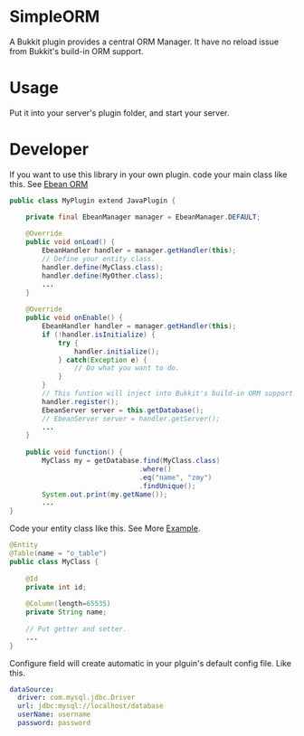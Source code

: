 # SimpleORM
A Bukkit plugin provides a central ORM Manager. It have no reload issue from
Bukkit's build-in ORM support.

# Usage
Put it into your server's plugin folder, and start your server. 

# Developer
If you want to use this library in your own plugin. code your main
class like this. See [Ebean ORM](http://avaje.org/ebean/documentation.html)
```java
public class MyPlugin extend JavaPlugin {

    private final EbeanManager manager = EbeanManager.DEFAULT;
    
    @Override
    public void onLoad() {
        EbeanHandler handler = manager.getHandler(this);
        // Define your entity class.
        handler.define(MyClass.class);
        handler.define(MyOther.class);
        ...
    }
    
    @Override
    public void onEnable() {
        EbeanHandler handler = manager.getHandler(this);
        if (!handler.isInitialize) {
            try {
                handler.initialize();
            } catch(Exception e) {
                // Do what you want to do.
            }
        }
        // This funtion will inject into Bukkit's build-in ORM support.
        handler.register();
        EbeanServer server = this.getDatabase();
        // EbeanServer server = handler.getServer();
        ...
    }
    
    public void function() {
        MyClass my = getDatabase.find(MyClass.class)
                                .where()
                                .eq("name", "zmy")
                                .findUnique();
        System.out.print(my.getName());
        ...
}
```
Code your entity class like this. See More [Example](https://github.com/ebean-orm/avaje-ebeanorm-examples/tree/master/a-basic/src/main/java/org/example/domain).
```java
@Entity
@Table(name = "o_table")
public class MyClass {
    
    @Id
    private int id;
    
    @Column(length=65535)
    private String name;
    
    // Put getter and setter.
    ...
}
```
Configure field will create automatic in your plguin's default config file.
Like this.
```yaml
dataSource:
  driver: com.mysql.jdbc.Driver
  url: jdbc:mysql://localhost/database
  userName: username
  password: password
```
